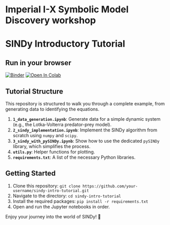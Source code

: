 # Imperial I-X Symbolic Model Discovery workshop

# SINDy Introductory Tutorial

## Run in your browser
[![Binder](https://mybinder.org/badge_logo.svg)](https://mybinder.org/v2/gh/urban-fasel/I-X_workshop_2025/HEAD?labpath=1_SINDy_ODE.ipynb)
[![Open In Colab](https://colab.research.google.com/assets/colab-badge.svg)](https://colab.research.google.com/github/urban-fasel/I-X_workshop_2025/blob/HEAD/1_SINDy_ODE.ipynb)

## Tutorial Structure

This repository is structured to walk you through a complete example, from generating data to identifying the equations.

1.  **`1_data_generation.ipynb`**: Generate data for a simple dynamic system (e.g., the Lotka-Volterra predator-prey model).
2.  **`2_sindy_implementation.ipynb`**: Implement the SINDy algorithm from scratch using `numpy` and `scipy`.
3.  **`3_sindy_with_pySINDy.ipynb`**: Show how to use the dedicated `pySINDy` library, which simplifies the process.
4.  **`utils.py`**: Helper functions for plotting.
5.  **`requirements.txt`**: A list of the necessary Python libraries.

## Getting Started

1.  Clone this repository: `git clone https://github.com/your-username/sindy-intro-tutorial.git`
2.  Navigate to the directory: `cd sindy-intro-tutorial`
3.  Install the required packages: `pip install -r requirements.txt`
4.  Open and run the Jupyter notebooks in order.

Enjoy your journey into the world of SINDy! 🚀
